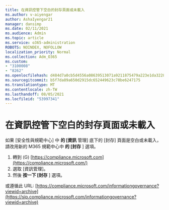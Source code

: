 ```yaml
---
title: 在資訊控管下空白的封存頁面或未載入
ms.author: v-aiyengar
author: AshaIyengar21
manager: dansimp
ms.date: 02/11/2021
ms.audience: Admin
ms.topic: article
ms.service: o365-administration
ROBOTS: NOINDEX, NOFOLLOW
localization_priority: Normal
ms.collection: Adm_O365
ms.custom:
- "3100008"
- "8262"
ms.openlocfilehash: d484d7a0cb5d4556a08639513071a9211875479a223e1da3228c7074fadcf4c8
ms.sourcegitcommit: b5f7da89a650d2915dc652449623c78be6247175
ms.translationtype: MT
ms.contentlocale: zh-TW
ms.lasthandoff: 08/05/2021
ms.locfileid: "53997341"
---
```

# <a name="archive-page-blank-or-not-loading-under-information-governance"></a>在資訊控管下空白的封存頁面或未載入

如果 [安全性與規範中心] 中 **的 [資訊** 管理] 底下的 [封存] 頁面是空白或未載入，請改用新的 M365 規範中心中 **的 [封存** ] 選項。

1. 轉到 (G) [https://compliance.microsoft.com](https://compliance.microsoft.com/)
1. 選取 [資訊管理]。
1. 然後 **按一下 [封存** ] 選項。

或遵循此 URL: [https://compliance.microsoft.com/informationgovernance?viewid=archive](https://sip.compliance.microsoft.com/informationgovernance?viewid=archive)